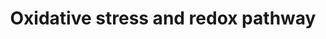 ---
annotations:
- id: PW:0001277
  parent: classic metabolic pathway
  type: Pathway Ontology
  value: glutathione biosynthetic pathway
- id: PW:0000002
  parent: classic metabolic pathway
  type: Pathway Ontology
  value: classic metabolic pathway
- id: PW:0002623
  parent: regulatory pathway
  type: Pathway Ontology
  value: glutathione antioxidant pathway
- id: PW:0000134
  parent: classic metabolic pathway
  type: Pathway Ontology
  value: glutathione metabolic pathway
authors:
- Khanspers
- AlexanderPico
- Egonw
- DeSl
- Eweitz
citedin:
- link: PMC7523413
  title: Transcriptional profiling and therapeutic targeting of oxidative stress in
    neuroinflammation (2020)
description: This pathway represents biology relevant to glutathione, including biosynthesis,
  metabolism, redox cycle, uptake, glutathionylation and acivicin inhibition.  Glutathione
  is an antioxidant that is synthesized in eukaryotes from L-cysteine, L-glutamic
  acid, and glycine in a two-step process involving gamma-glutamylcysteine synthetase
  and glutathione synthetase. Glutathione prevents cellular damage by acting as an
  electron donor to neutralize reactive oxygen species. Reactive glutathione is produced,
  which then reacts with another reactive glutathione molecule to produce glutathione
  disulfide, GSSG. It was based partly on [[Pathway:WP164 |WP164]] and [[Pathway:WP1770|WP1770]],
  with information added from literature. This pathway was created as a part of [https://www.nature.com/articles/s41590-020-0654-0
  Mendiola et cl], pictured in fig 5.
last-edited: 2021-05-14
organisms:
- Mus musculus
redirect_from:
- /index.php/Pathway:WP4466
- /instance/WP4466
- /instance/WP4466_rr116840
revision: r116840
schema-jsonld:
- '@context': https://schema.org/
  '@id': https://wikipathways.github.io/pathways/WP4466.html
  '@type': Dataset
  creator:
    '@type': Organization
    name: WikiPathways
  description: This pathway represents biology relevant to glutathione, including
    biosynthesis, metabolism, redox cycle, uptake, glutathionylation and acivicin
    inhibition.  Glutathione is an antioxidant that is synthesized in eukaryotes from
    L-cysteine, L-glutamic acid, and glycine in a two-step process involving gamma-glutamylcysteine
    synthetase and glutathione synthetase. Glutathione prevents cellular damage by
    acting as an electron donor to neutralize reactive oxygen species. Reactive glutathione
    is produced, which then reacts with another reactive glutathione molecule to produce
    glutathione disulfide, GSSG. It was based partly on [[Pathway:WP164 |WP164]] and
    [[Pathway:WP1770|WP1770]], with information added from literature. This pathway
    was created as a part of [https://www.nature.com/articles/s41590-020-0654-0 Mendiola
    et cl], pictured in fig 5.
  keywords:
  - ' Slc1a5'
  - 5-Oxoproline
  - Abcc2
  - Abcc5
  - Alox5
  - Amino acid
  - Anpep
  - Cbs
  - Cd44
  - Ctla4
  - Cyba
  - Cybb
  - Cysteine
  - Cysteinyl-glycine
  - Cystine
  - Foxp3
  - G6pd2
  - G6pdx
  - GSH
  - GSH conjugates
  - GSSG
  - GTP
  - Gclc
  - Gclm
  - Ggct
  - Ggt1
  - Ggt5
  - Ggt6
  - Ggt7
  - Gls
  - Glutamate
  - Glutamine
  - Glutamyl amino acid
  - Glutamylamino acid
  - Glycine
  - Gpx1
  - Gpx2
  - Gpx3
  - Gpx4
  - Gpx5
  - Gpx6
  - Gpx7
  - Gpx8
  - Grxcr1
  - Grxcr2
  - Gsr
  - Gss
  - Gsta1
  - Gsta2
  - Gsta3
  - Gsta4
  - Gstk1
  - Gstm1
  - Gstm2
  - Gstm3
  - Gstm4
  - Gstm5
  - Gstm6
  - Gstm7
  - Gsto1
  - Gsto2
  - Gstp1
  - Gstp2
  - Gstt1
  - Gstt2
  - Gstt3
  - H2O
  - H2O2
  - Homocysteine
  - Hpgds
  - Idh1
  - Idh2
  - Keap1
  - Lap3
  - Mgst1
  - Mgst2
  - Mgst3
  - NADP+
  - NADPH
  - Ncf1
  - Ncf2
  - Ncf4
  - Nrf1
  - Nrf2
  - O2
  - O2-
  - Oplah
  - Pgd
  - Prdx1
  - Prdx2
  - Prdx3
  - Prdx4
  - Prdx5
  - Prdx6
  - Prdx6b
  - Ptgs1
  - Ptgs2
  - Rac1
  - S100a8
  - S100a9
  - Serine
  - Slc1a2
  - Slc6a5
  - Slc6a9
  - Slc7a11
  - Slco1a1
  - Slco2a1
  - Sod1
  - Sod2
  - Sod3
  - Txn1
  - Txnrd1
  - Txnrd2
  - Txnrd3
  - acivicin
  - g-Glutamylcysteine
  license: CC0
  name: Oxidative stress and redox pathway
seo: CreativeWork
title: Oxidative stress and redox pathway
wpid: WP4466
---
